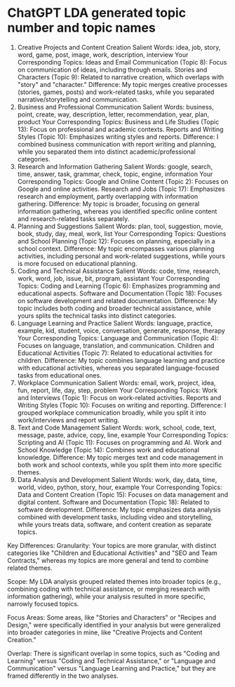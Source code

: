 # ChatGPT LDA generated topic number and topic names
1. Creative Projects and Content Creation
Salient Words: idea, job, story, word, game, post, image, work, description, interview
Your Corresponding Topics:
Ideas and Email Communication (Topic 8): Focus on communication of ideas, including through emails.
Stories and Characters (Topic 9): Related to narrative creation, which overlaps with "story" and "character."
Difference: My topic merges creative processes (stories, games, posts) and work-related tasks, while you separated narrative/storytelling and communication.
2. Business and Professional Communication
Salient Words: business, point, create, way, description, letter, recommendation, year, plan, product
Your Corresponding Topics:
Business and Life Studies (Topic 13): Focus on professional and academic contexts.
Reports and Writing Styles (Topic 10): Emphasizes writing styles and reports.
Difference: I combined business communication with report writing and planning, while you separated them into distinct academic/professional categories.
3. Research and Information Gathering
Salient Words: google, search, time, answer, task, grammar, check, topic, engine, information
Your Corresponding Topics:
Google and Online Content (Topic 2): Focuses on Google and online activities.
Research and Jobs (Topic 17): Emphasizes research and employment, partly overlapping with information gathering.
Difference: My topic is broader, focusing on general information gathering, whereas you identified specific online content and research-related tasks separately.
4. Planning and Suggestions
Salient Words: plan, tool, suggestion, movie, book, study, day, meal, work, list
Your Corresponding Topics:
Questions and School Planning (Topic 12): Focuses on planning, especially in a school context.
Difference: My topic encompasses various planning activities, including personal and work-related suggestions, while yours is more focused on educational planning.
5. Coding and Technical Assistance
Salient Words: code, time, research, work, word, job, issue, bit, program, assistant
Your Corresponding Topics:
Coding and Learning (Topic 6): Emphasizes programming and educational aspects.
Software and Documentation (Topic 18): Focuses on software development and related documentation.
Difference: My topic includes both coding and broader technical assistance, while yours splits the technical tasks into distinct categories.
6. Language Learning and Practice
Salient Words: language, practice, example, kid, student, voice, conversation, generate, response, therapy
Your Corresponding Topics:
Language and Communication (Topic 4): Focuses on language, translation, and communication.
Children and Educational Activities (Topic 7): Related to educational activities for children.
Difference: My topic combines language learning and practice with educational activities, whereas you separated language-focused tasks from educational ones.
7. Workplace Communication
Salient Words: email, work, project, idea, fun, report, life, day, step, problem
Your Corresponding Topics:
Work and Interviews (Topic 1): Focus on work-related activities.
Reports and Writing Styles (Topic 10): Focuses on writing and reporting.
Difference: I grouped workplace communication broadly, while you split it into work/interviews and report writing.
8. Text and Code Management
Salient Words: work, school, code, text, message, paste, advice, copy, line, example
Your Corresponding Topics:
Scripting and AI (Topic 11): Focuses on programming and AI.
Work and School Knowledge (Topic 14): Combines work and educational knowledge.
Difference: My topic merges text and code management in both work and school contexts, while you split them into more specific themes.
9. Data Analysis and Development
Salient Words: work, day, data, time, world, video, python, story, hour, example
Your Corresponding Topics:
Data and Content Creation (Topic 15): Focuses on data management and digital content.
Software and Documentation (Topic 18): Related to software development.
Difference: My topic emphasizes data analysis combined with development tasks, including video and storytelling, while yours treats data, software, and content creation as separate topics.

Key Differences:
Granularity: Your topics are more granular, with distinct categories like "Children and Educational Activities" and "SEO and Team Contracts," whereas my topics are more general and tend to combine related themes.

Scope: My LDA analysis grouped related themes into broader topics (e.g., combining coding with technical assistance, or merging research with information gathering), while your analysis resulted in more specific, narrowly focused topics.

Focus Areas: Some areas, like "Stories and Characters" or "Recipes and Design," were specifically identified in your analysis but were generalized into broader categories in mine, like "Creative Projects and Content Creation."

Overlap: There is significant overlap in some topics, such as "Coding and Learning" versus "Coding and Technical Assistance," or "Language and Communication" versus "Language Learning and Practice," but they are framed differently in the two analyses.